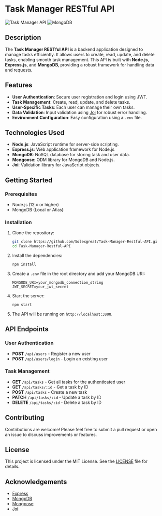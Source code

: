 # Task Manager RESTful API

![Task Manager API](https://img.shields.io/badge/Node.js-12.0.0-green) ![MongoDB](https://img.shields.io/badge/MongoDB-v4.2.0-yellowgreen)

## Description

The **Task Manager RESTful API** is a backend application designed to manage tasks efficiently. It allows users to create, read, update, and delete tasks, enabling smooth task management. This API is built with **Node.js**, **Express.js**, and **MongoDB**, providing a robust framework for handling data and requests.

## Features

- **User Authentication**: Secure user registration and login using JWT.
- **Task Management**: Create, read, update, and delete tasks.
- **User-Specific Tasks**: Each user can manage their own tasks.
- **Data Validation**: Input validation using [Joi](https://joi.dev/) for robust error handling.
- **Environment Configuration**: Easy configuration using a `.env` file.

## Technologies Used

- **Node.js**: JavaScript runtime for server-side scripting.
- **Express.js**: Web application framework for Node.js.
- **MongoDB**: NoSQL database for storing task and user data.
- **Mongoose**: ODM library for MongoDB and Node.js.
- **Joi**: Validation library for JavaScript objects.

## Getting Started

### Prerequisites

- Node.js (12.x or higher)
- MongoDB (Local or Atlas)

### Installation

1. Clone the repository:
   ```bash
   git clone https://github.com/Solexgreat/Task-Manager-Restful-API.git
   cd Task-Manager-Restful-API
   ```

2. Install the dependencies:
   ```bash
   npm install
   ```

3. Create a `.env` file in the root directory and add your MongoDB URI:
   ```
   MONGODB_URI=your_mongodb_connection_string
   JWT_SECRET=your_jwt_secret
   ```

4. Start the server:
   ```bash
   npm start
   ```

5. The API will be running on `http://localhost:3000`.

## API Endpoints

### User Authentication

- **POST** `/api/users` - Register a new user
- **POST** `/api/users/login` - Login an existing user

### Task Management

- **GET** `/api/tasks` - Get all tasks for the authenticated user
- **GET** `/api/tasks/:id` - Get a task by ID
- **POST** `/api/tasks` - Create a new task
- **PATCH** `/api/tasks/:id` - Update a task by ID
- **DELETE** `/api/tasks/:id` - Delete a task by ID

## Contributing

Contributions are welcome! Please feel free to submit a pull request or open an issue to discuss improvements or features.

## License

This project is licensed under the MIT License. See the [LICENSE](LICENSE) file for details.

## Acknowledgements

- [Express](https://expressjs.com/)
- [MongoDB](https://www.mongodb.com/)
- [Mongoose](https://mongoosejs.com/)
- [Joi](https://joi.dev/)
